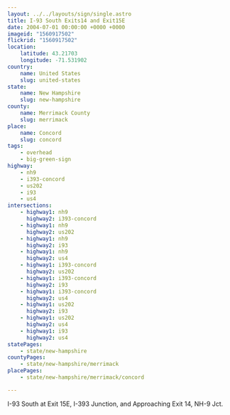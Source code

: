 ```yaml
---
layout: ../../layouts/sign/single.astro
title: I-93 South Exits14 and Exit15E
date: 2004-07-01 00:00:00 +0000 +0000
imageid: "1560917502"
flickrid: "1560917502"
location:
    latitude: 43.21703
    longitude: -71.531902
country:
    name: United States
    slug: united-states
state:
    name: New Hampshire
    slug: new-hampshire
county:
    name: Merrimack County
    slug: merrimack
place:
    name: Concord
    slug: concord
tags:
    - overhead
    - big-green-sign
highway:
    - nh9
    - i393-concord
    - us202
    - i93
    - us4
intersections:
    - highway1: nh9
      highway2: i393-concord
    - highway1: nh9
      highway2: us202
    - highway1: nh9
      highway2: i93
    - highway1: nh9
      highway2: us4
    - highway1: i393-concord
      highway2: us202
    - highway1: i393-concord
      highway2: i93
    - highway1: i393-concord
      highway2: us4
    - highway1: us202
      highway2: i93
    - highway1: us202
      highway2: us4
    - highway1: i93
      highway2: us4
statePages:
    - state/new-hampshire
countyPages:
    - state/new-hampshire/merrimack
placePages:
    - state/new-hampshire/merrimack/concord

---
```

I-93 South at Exit 15E, I-393 Junction, and Approaching Exit 14, NH-9 Jct.